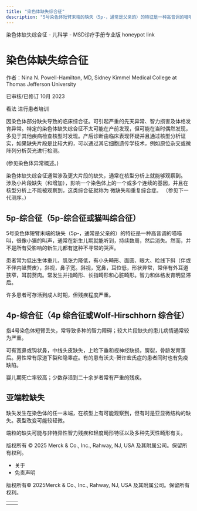 ```yaml
---
title: "染色体缺失综合征"
description: "5号染色体短臂末端的缺失（5p-，通常是父亲的）的特征是一种高音调的喵喵叫，很像小猫的叫声，通常在新生儿期就能听到，持续数周，然后消失。然而，并不是所有受影响的新生儿都有这种不寻常的哭声。"
---
```


﻿染色体缺失综合征 \- 儿科学 \- MSD诊疗手册专业版 honeypot link

# 染色体缺失综合征

作者：Nina N. Powell-Hamilton, MD, Sidney Kimmel Medical College at Thomas Jefferson University

已审核/已修订 10月 2023

看法 进行患者培训

因染色体部分缺失导致的临床综合征。可引起严重的先天异常、智力损害及体格发育异常。特定的染色体缺失综合征不太可能在产前发现，但可能在当时偶然发现，多见于其他疾病检查核型时发现。产后诊断由临床表现怀疑并且通过核型分析证实，如果缺失片段是比较大的，可以通过其它细胞遗传学技术，例如原位杂交或微阵列分析荧光进行检测。

(参见染色体异常概述。)

染色体缺失综合征通常涉及更大片段的缺失，通常在核型分析上就能够观察到。 涉及小片段缺失（和增加），影响一个染色体上的一个或多个连续的基因，并且在核型分析上不能被观察到，这类综合征就称为 微缺失和重复综合症。 （参见下一代测序。）

## 5p-综合征（5p-综合征或猫叫综合征）

5号染色体短臂末端的缺失（5p-，通常是父亲的）的特征是一种高音调的喵喵叫，很像小猫的叫声，通常在新生儿期就能听到，持续数周，然后消失。然而，并不是所有受影响的新生儿都有这种不寻常的哭声。

患者常为低出生体重儿，肌张力降低，有小头畸形、面圆、眼大、睑线下斜（伴或不伴内眦赘皮），斜视，鼻子宽。斜视，宽鼻，耳位低，形状异常，常伴有外耳道狭窄，耳前赘肉。常发生并指畸形、长指畸形和心脏畸形。智力和体格发育明显滞后。

许多患者可存活到成人时期，但残疾程度严重。

## 4p-综合征（4p 综合征或Wolf-Hirschhorn 综合征）

指4号染色体短臂丢失，常导致多种的智力障碍；较大片段缺失的患儿病情通常较为严重。

可有宽鼻或钩状鼻，中线头皮缺失，上睑下垂和视神经缺损，腭裂，骨龄发育落后。男性常有尿道下裂和隐睾症。有的患有沃夫-贺许宏氏症的患者同时也有免疫缺陷。

婴儿期死亡率较高；少数存活到二十余岁者常有严重的残疾。

## 亚端粒缺失

缺失发生在染色体的任一末端，在核型上有可能观察到，但有时是亚显微结构的缺失。表型改变可能较轻微。

端粒的缺失可能与非特异性智力残疾和轻度畸形特征以及多种先天性畸形有关。



版权所有 © 2025
Merck & Co., Inc., Rahway, NJ, USA 及其附属公司。保留所有权利。

- 关于
- 免责声明

版权所有© 2025Merck & Co., Inc., Rahway, NJ, USA 及其附属公司。保留所有权利。

|     |     |
| --- | --- |
|  |  |
